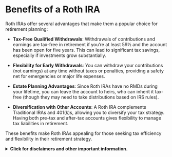 # Benefits of a Roth IRA

Roth IRAs offer several advantages that make them a popular choice for retirement planning:

- **Tax-Free Qualified Withdrawals**: Withdrawals of contributions and earnings are tax-free in retirement if you’re at least 59½ and the account has been open for five years. This can lead to significant tax savings, especially if investments grow substantially.

- **Flexibility for Early Withdrawals**: You can withdraw your contributions (not earnings) at any time without taxes or penalties, providing a safety net for emergencies or major life expenses.

- **Estate Planning Advantages**: Since Roth IRAs have no RMDs during your lifetime, you can leave the account to heirs, who can inherit it tax-free (though they may need to take distributions based on IRS rules).

- **Diversification with Other Accounts**: A Roth IRA complements Traditional IRAs and 401(k)s, allowing you to diversify your tax strategy. Having both pre-tax and after-tax accounts gives flexibility to manage tax liabilities in retirement.

These benefits make Roth IRAs appealing for those seeking tax efficiency and flexibility in their retirement strategy.

<details><summary><b>Click for disclaimers and other important information.</b></summary>

<i>This content was sourced with help from xAI’s Grok AI. This information is for educational purposes and users should consult a financial advisor or the IRS for the most current rules.</i>

</details>

